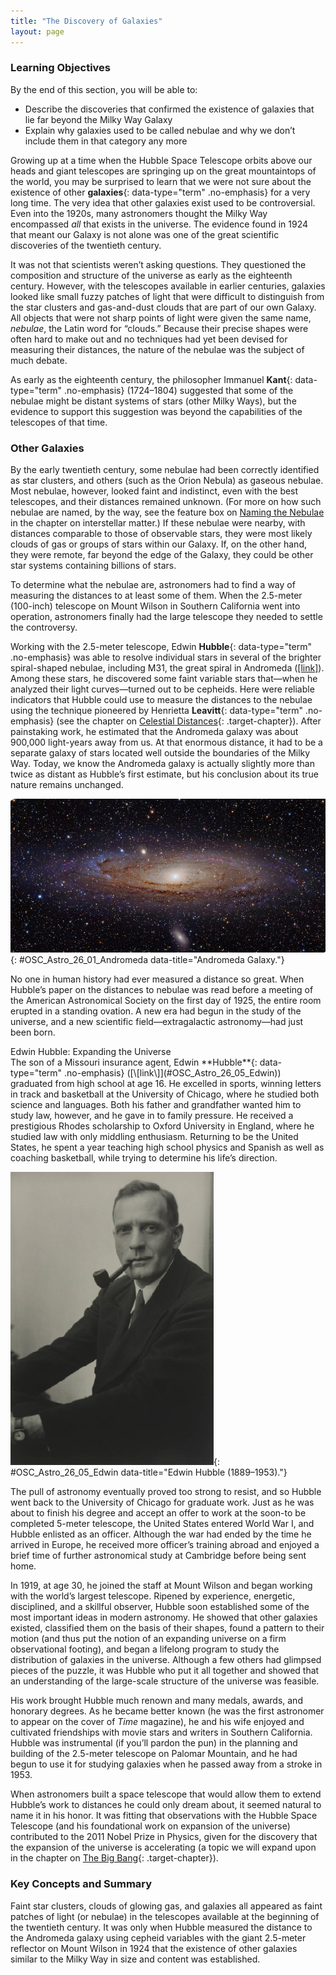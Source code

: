 ```yaml
---
title: "The Discovery of Galaxies"
layout: page
---
```



### Learning Objectives

By the end of this section, you will be able to:

* Describe the discoveries that confirmed the existence of galaxies that lie far beyond the Milky Way Galaxy
* Explain why galaxies used to be called nebulae and why we don’t include them in that category any more

Growing up at a time when the Hubble Space Telescope orbits above our heads and giant telescopes are springing up on the great mountaintops of the world, you may be surprised to learn that we were not sure about the existence of other **galaxies**{: data-type="term" .no-emphasis} for a very long time. The very idea that other galaxies exist used to be controversial. Even into the 1920s, many astronomers thought the Milky Way encompassed *all* that exists in the universe. The evidence found in 1924 that meant our Galaxy is not alone was one of the great scientific discoveries of the twentieth century.

It was not that scientists weren’t asking questions. They questioned the composition and structure of the universe as early as the eighteenth century. However, with the telescopes available in earlier centuries, galaxies looked like small fuzzy patches of light that were difficult to distinguish from the star clusters and gas-and-dust clouds that are part of our own Galaxy. All objects that were not sharp points of light were given the same name, *nebulae*, the Latin word for “clouds.” Because their precise shapes were often hard to make out and no techniques had yet been devised for measuring their distances, the nature of the nebulae was the subject of much debate.

As early as the eighteenth century, the philosopher Immanuel **Kant**{: data-type="term" .no-emphasis} (1724–1804) suggested that some of the nebulae might be distant systems of stars (other Milky Ways), but the evidence to support this suggestion was beyond the capabilities of the telescopes of that time.

### Other Galaxies

By the early twentieth century, some nebulae had been correctly identified as star clusters, and others (such as the Orion Nebula) as gaseous nebulae. Most nebulae, however, looked faint and indistinct, even with the best telescopes, and their distances remained unknown. (For more on how such nebulae are named, by the way, see the feature box on [Naming the Nebulae](/m59909#fs-id1168048477995) in the chapter on interstellar matter.) If these nebulae were nearby, with distances comparable to those of observable stars, they were most likely clouds of gas or groups of stars within our Galaxy. If, on the other hand, they were remote, far beyond the edge of the Galaxy, they could be other star systems containing billions of stars.

To determine what the nebulae are, astronomers had to find a way of measuring the distances to at least some of them. When the 2.5-meter (100-inch) telescope on Mount Wilson in Southern California went into operation, astronomers finally had the large telescope they needed to settle the controversy.

Working with the 2.5-meter telescope, Edwin **Hubble**{: data-type="term" .no-emphasis} was able to resolve individual stars in several of the brighter spiral-shaped nebulae, including M31, the great spiral in Andromeda ([\[link\]](#OSC_Astro_26_01_Andromeda)). Among these stars, he discovered some faint variable stars that—when he analyzed their light curves—turned out to be cepheids. Here were reliable indicators that Hubble could use to measure the distances to the nebulae using the technique pioneered by Henrietta **Leavitt**{: data-type="term" .no-emphasis} (see the chapter on [Celestial Distances](/m59902){: .target-chapter}). After painstaking work, he estimated that the Andromeda galaxy was about 900,000 light-years away from us. At that enormous distance, it had to be a separate galaxy of stars located well outside the boundaries of the Milky Way. Today, we know the Andromeda galaxy is actually slightly more than twice as distant as Hubble’s first estimate, but his conclusion about its true nature remains unchanged.

 ![The Andromeda Galaxy. The compact nucleus of our nearest large galactic neighbor is seen at the center of this visible light image, with the blue spiral arms and thick dust lanes circling around the outer parts of the galaxy.](../resources/OSC_Astro_26_01_Andromeda.jpg "Also known by its catalog number M31, the Andromeda galaxy is a large spiral galaxy very similar in appearance to, and slightly larger than, our own Galaxy. At a distance of about 2.5 million light-years, Andromeda is the spiral galaxy that is nearest to our own in space. Here, it is seen with two of its satellite galaxies, M32 (top) and M110 (bottom). (credit: Adam Evans)"){: #OSC_Astro_26_01_Andromeda data-title="Andromeda Galaxy."}

No one in human history had ever measured a distance so great. When Hubble’s paper on the distances to nebulae was read before a meeting of the American Astronomical Society on the first day of 1925, the entire room erupted in a standing ovation. A new era had begun in the study of the universe, and a new scientific field—extragalactic astronomy—had just been born.

<div data-type="note" class="astronony voyagers-in-astronomy" markdown="1">
<div data-type="title">
Edwin Hubble: Expanding the Universe
</div>
The son of a Missouri insurance agent, Edwin **Hubble**{: data-type="term" .no-emphasis} ([\[link\]](#OSC_Astro_26_05_Edwin)) graduated from high school at age 16. He excelled in sports, winning letters in track and basketball at the University of Chicago, where he studied both science and languages. Both his father and grandfather wanted him to study law, however, and he gave in to family pressure. He received a prestigious Rhodes scholarship to Oxford University in England, where he studied law with only middling enthusiasm. Returning to be the United States, he spent a year teaching high school physics and Spanish as well as coaching basketball, while trying to determine his life’s direction.

![Photograph of Edwin Hubble.](../resources/OSC_Astro_26_05_Edwin.jpg "Edwin Hubble established some of the most important ideas in the study of galaxies."){: #OSC_Astro_26_05_Edwin data-title="Edwin Hubble (1889&#x2013;1953)."}


The pull of astronomy eventually proved too strong to resist, and so Hubble went back to the University of Chicago for graduate work. Just as he was about to finish his degree and accept an offer to work at the soon-to be completed 5-meter telescope, the United States entered World War I, and Hubble enlisted as an officer. Although the war had ended by the time he arrived in Europe, he received more officer’s training abroad and enjoyed a brief time of further astronomical study at Cambridge before being sent home.

In 1919, at age 30, he joined the staff at Mount Wilson and began working with the world’s largest telescope. Ripened by experience, energetic, disciplined, and a skillful observer, Hubble soon established some of the most important ideas in modern astronomy. He showed that other galaxies existed, classified them on the basis of their shapes, found a pattern to their motion (and thus put the notion of an expanding universe on a firm observational footing), and began a lifelong program to study the distribution of galaxies in the universe. Although a few others had glimpsed pieces of the puzzle, it was Hubble who put it all together and showed that an understanding of the large-scale structure of the universe was feasible.

His work brought Hubble much renown and many medals, awards, and honorary degrees. As he became better known (he was the first astronomer to appear on the cover of *Time* magazine), he and his wife enjoyed and cultivated friendships with movie stars and writers in Southern California. Hubble was instrumental (if you’ll pardon the pun) in the planning and building of the 2.5-meter telescope on Palomar Mountain, and he had begun to use it for studying galaxies when he passed away from a stroke in 1953.

When astronomers built a space telescope that would allow them to extend Hubble’s work to distances he could only dream about, it seemed natural to name it in his honor. It was fitting that observations with the Hubble Space Telescope (and his foundational work on expansion of the universe) contributed to the 2011 Nobel Prize in Physics, given for the discovery that the expansion of the universe is accelerating (a topic we will expand upon in the chapter on [The Big Bang](/m59975){: .target-chapter}).

</div>

### Key Concepts and Summary

Faint star clusters, clouds of glowing gas, and galaxies all appeared as faint patches of light (or nebulae) in the telescopes available at the beginning of the twentieth century. It was only when Hubble measured the distance to the Andromeda galaxy using cepheid variables with the giant 2.5-meter reflector on Mount Wilson in 1924 that the existence of other galaxies similar to the Milky Way in size and content was established.

